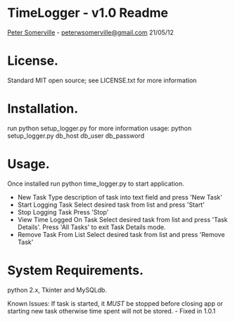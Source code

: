 # TimeLogger - v1.0 Readme
[Peter Somerville](http://www.pedros-stuffs.com) - peterwsomerville@gmail.com
21/05/12

# License.
Standard MIT open source; see LICENSE.txt for more information

# Installation.
run python setup_logger.py for more information
usage: python setup_logger.py db_host db_user db_password

# Usage.
Once installed run python time_logger.py to start application.
- New Task
    Type description of task into text field and press 'New Task'
- Start Logging Task
    Select desired task from list and press 'Start'
- Stop Logging Task
    Press 'Stop'
- View Time Logged On Task
    Select desired task from list and press 'Task Details'. Press 'All Tasks' to exit
    Task Details mode.
- Remove Task From List
    Select desired task from list and press 'Remove Task'

# System Requirements.
python 2.x, Tkinter and MySQLdb.


Known Issues:
If task is started, it *MUST* be stopped before closing app or starting
new task otherwise time spent will not be stored. - Fixed in 1.0.1
